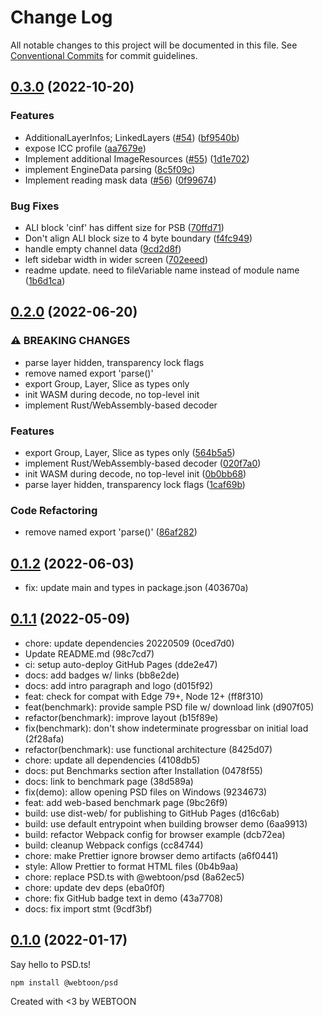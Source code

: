 # Change Log

All notable changes to this project will be documented in this file.
See [Conventional Commits](https://conventionalcommits.org) for commit guidelines.

## [0.3.0](https://github.com/webtoon/psd/compare/0.2.0...0.3.0) (2022-10-20)

### Features

- AdditionalLayerInfos; LinkedLayers ([#54](https://github.com/webtoon/psd/issues/54)) ([bf9540b](https://github.com/webtoon/psd/commit/bf9540b784e23dcfe49b30fdba2931177d500ae2))
- expose ICC profile ([aa7679e](https://github.com/webtoon/psd/commit/aa7679e6e79e22b8ea8ff8a8d4414cc90d6d7bf7))
- Implement additional ImageResources ([#55](https://github.com/webtoon/psd/issues/55)) ([1d1e702](https://github.com/webtoon/psd/commit/1d1e70234282e09da2404132368d5bbbb4d31aa5))
- implement EngineData parsing ([8c5f09c](https://github.com/webtoon/psd/commit/8c5f09cf5b0338cda1344b56dd1aa9b1979da195))
- Implement reading mask data ([#56](https://github.com/webtoon/psd/issues/56)) ([0f99674](https://github.com/webtoon/psd/commit/0f9967493297a139d4773b1bb63991a6d8ae6b72))

### Bug Fixes

- ALI block 'cinf' has diffent size for PSB ([70ffd71](https://github.com/webtoon/psd/commit/70ffd7107490400a6d4d5f9a595e8e0b95e60c91))
- Don't align ALI block size to 4 byte boundary ([f4fc949](https://github.com/webtoon/psd/commit/f4fc9497d2826aeaed17910194dc9e8f7130ebe9))
- handle empty channel data ([9cd2d8f](https://github.com/webtoon/psd/commit/9cd2d8f1caeeed778a9c902892f524d2d96b3f1b))
- left sidebar width in wider screen ([702eeed](https://github.com/webtoon/psd/commit/702eeed01ae1da5338cf7aeb2b45002cb33c45ef))
- readme update. need to fileVariable name instead of module name ([1b6d1ca](https://github.com/webtoon/psd/commit/1b6d1ca25d295bf2956191f466d358bc4a823a59))

## [0.2.0](https://github.com/webtoon/psd/compare/0.1.2...0.2.0) (2022-06-20)

### ⚠ BREAKING CHANGES

- parse layer hidden, transparency lock flags
- remove named export 'parse()'
- export Group, Layer, Slice as types only
- init WASM during decode, no top-level init
- implement Rust/WebAssembly-based decoder

### Features

- export Group, Layer, Slice as types only ([564b5a5](https://github.com/webtoon/psd/commit/564b5a5a7a87c40458e837c70902164d3e283660))
- implement Rust/WebAssembly-based decoder ([020f7a0](https://github.com/webtoon/psd/commit/020f7a00e9244a8b5c7cc30d8c68b62b2574a969))
- init WASM during decode, no top-level init ([0b0bb68](https://github.com/webtoon/psd/commit/0b0bb6822859c034ab8fb6345a7f301c249b0b44))
- parse layer hidden, transparency lock flags ([1caf69b](https://github.com/webtoon/psd/commit/1caf69b927cde01609e8b26a68c40eae80d58606))

### Code Refactoring

- remove named export 'parse()' ([86af282](https://github.com/webtoon/psd/commit/86af282efa6b4bef05f8ea6148461230bf01ab28))

## [0.1.2](https://github.com/webtoon/psd/compare/0.1.1...0.1.2) (2022-06-03)

- fix: update main and types in package.json (403670a)

## [0.1.1](https://github.com/webtoon/psd/compare/0.1.0...0.1.1) (2022-05-09)

- chore: update dependencies 20220509 (0ced7d0)
- Update README.md (98c7cd7)
- ci: setup auto-deploy GitHub Pages (dde2e47)
- docs: add badges w/ links (bb8e2de)
- docs: add intro paragraph and logo (d015f92)
- feat: check for compat with Edge 79+, Node 12+ (ff8f310)
- feat(benchmark): provide sample PSD file w/ download link (d907f05)
- refactor(benchmark): improve layout (b15f89e)
- fix(benchmark): don't show indeterminate progressbar on initial load (2f28afa)
- refactor(benchmark): use functional architecture (8425d07)
- chore: update all dependencies (4108db5)
- docs: put Benchmarks section after Installation (0478f55)
- docs: link to benchmark page (38d589a)
- fix(demo): allow opening PSD files on Windows (9234673)
- feat: add web-based benchmark page (9bc26f9)
- build: use dist-web/ for publishing to GitHub Pages (d16c6ab)
- build: use default entrypoint when building browser demo (6aa9913)
- build: refactor Webpack config for browser example (dcb72ea)
- build: cleanup Webpack configs (cc84744)
- chore: make Prettier ignore browser demo artifacts (a6f0441)
- style: Allow Prettier to format HTML files (0b4b9aa)
- chore: replace PSD.ts with @webtoon/psd (8a62ec5)
- chore: update dev deps (eba0f0f)
- chore: fix GitHub badge text in demo (43a7708)
- docs: fix import stmt (9cdf3bf)

## [0.1.0](https://github.com/webtoon/psd/tree/0.1.0) (2022-01-17)

Say hello to PSD.ts!

```
npm install @webtoon/psd
```

Created with <3 by WEBTOON
